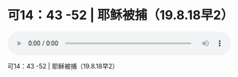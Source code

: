 # 可14：43 -52 | 耶稣被捕（19.8.18早2）

<audio style="width: 100%;" preload="false" controls controlslist="nodownload"><source src="//cdn.simai.ml/audio/mp3/old/27606.mp3" type="audio/mpeg">Your browser does not support the audio element.</audio>


<p>可14：43 -52 | 耶稣被捕（19.8.18早2）</p>